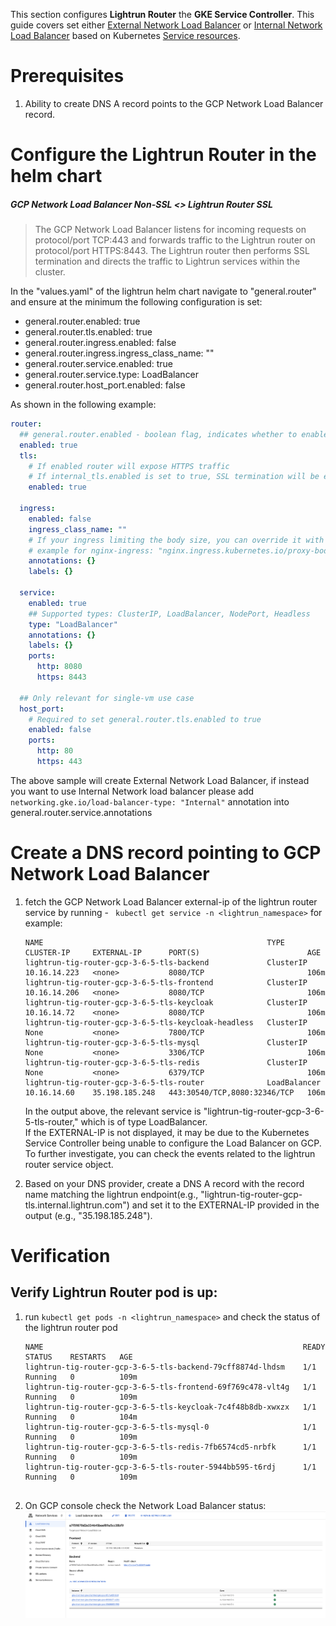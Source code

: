 This section configures **Lightrun Router** the **GKE  Service Controller**.
This guide covers set either  [External Network Load Balancer](https://cloud.google.com/load-balancing/docs/tcp) or [Internal Network Load Balancer](https://cloud.google.com/load-balancing/docs/tcp/internal-proxy) based on Kubernetes [Service resources](https://kubernetes.io/docs/concepts/services-networking/service/).
# Prerequisites
1. Ability to create DNS A record points to the GCP Network Load Balancer record.
# Configure the Lightrun Router in the helm chart

##### GCP Network Load Balancer  Non-SSL <> Lightrun Router SSL
   >The GCP Network Load Balancer listens for incoming requests on protocol/port TCP:443 and forwards traffic to the Lightrun router on protocol/port HTTPS:8443.
   >The Lightrun router then performs SSL termination and directs the traffic to Lightrun services within the cluster.

In the "values.yaml" of the lightrun helm chart navigate to "general.router" and ensure at the minimum the following configuration is set:
* general.router.enabled: true
* general.router.tls.enabled: true
* general.router.ingress.enabled: false
* general.router.ingress.ingress_class_name: ""
* general.router.service.enabled: true
* general.router.service.type: LoadBalancer
* general.router.host_port.enabled: false  

As shown in the following example:
```yaml
router:  
  ## general.router.enabled - boolean flag, indicates whether to enable a Router (single entrypoint for Lightrun deployment).  
  enabled: true  
  tls:  
    # If enabled router will expose HTTPS traffic  
    # If internal_tls.enabled is set to true, SSL termination will be enabled regardless of this value    # Has to be enabled when exposed by the host_port
    enabled: true  
  
  ingress:  
    enabled: false  
    ingress_class_name: ""  
    # If your ingress limiting the body size, you can override it with annotation  
    # example for nginx-ingress: "nginx.ingress.kubernetes.io/proxy-body-size": "25m"
    annotations: {}
    labels: {}  
  
  service:  
    enabled: true  
    ## Supported types: ClusterIP, LoadBalancer, NodePort, Headless  
    type: "LoadBalancer"  
    annotations: {}  
    labels: {}  
    ports:  
      http: 8080  
      https: 8443  
  
  ## Only relevant for single-vm use case  
  host_port:  
    # Required to set general.router.tls.enabled to true  
    enabled: false  
    ports:  
      http: 80  
      https: 443
```
The above sample will create External Network Load Balancer, if instead you want to use Internal Network load balancer please add `networking.gke.io/load-balancer-type: "Internal"` annotation into general.router.service.annotations 
# Create a DNS record pointing to GCP Network Load Balancer 

1. fetch the GCP Network Load Balancer external-ip of the lightrun router service by running - ` kubectl get service -n <lightrun_namespace>` for example: 
	```
    NAME                                                  TYPE           CLUSTER-IP     EXTERNAL-IP      PORT(S)                        AGE
    lightrun-tig-router-gcp-3-6-5-tls-backend             ClusterIP      10.16.14.223   <none>           8080/TCP                       106m
    lightrun-tig-router-gcp-3-6-5-tls-frontend            ClusterIP      10.16.14.206   <none>           8080/TCP                       106m
    lightrun-tig-router-gcp-3-6-5-tls-keycloak            ClusterIP      10.16.14.72    <none>           8080/TCP                       106m
    lightrun-tig-router-gcp-3-6-5-tls-keycloak-headless   ClusterIP      None           <none>           7800/TCP                       106m
    lightrun-tig-router-gcp-3-6-5-tls-mysql               ClusterIP      None           <none>           3306/TCP                       106m
    lightrun-tig-router-gcp-3-6-5-tls-redis               ClusterIP      None           <none>           6379/TCP                       106m
    lightrun-tig-router-gcp-3-6-5-tls-router              LoadBalancer   10.16.14.60    35.198.185.248   443:30540/TCP,8080:32346/TCP   106m
    ```
    In the output above, the relevant service is "lightrun-tig-router-gcp-3-6-5-tls-router," which is of type LoadBalancer.  
    If the EXTERNAL-IP is not displayed, it may be due to the Kubernetes Service Controller being unable to configure the Load Balancer on GCP.
    To further investigate, you can check the events related to the lightrun router service object.


2. Based on your DNS provider, create a DNS A record with the record name matching the lightrun endpoint(e.g., "lightrun-tig-router-gcp-tls.internal.lightrun.com") and set it to the EXTERNAL-IP provided in the output (e.g., "35.198.185.248").


# Verification
## Verify Lightrun Router pod is up:

1. run `kubectl get pods -n <lightrun_namespace>` and check the status of the lightrun router pod
	```
    NAME                                                          READY   STATUS    RESTARTS   AGE
    lightrun-tig-router-gcp-3-6-5-tls-backend-79cff8874d-lhdsm    1/1     Running   0          109m
    lightrun-tig-router-gcp-3-6-5-tls-frontend-69f769c478-vlt4g   1/1     Running   0          109m
    lightrun-tig-router-gcp-3-6-5-tls-keycloak-7c4f48b8db-xwxzx   1/1     Running   0          104m
    lightrun-tig-router-gcp-3-6-5-tls-mysql-0                     1/1     Running   0          109m
    lightrun-tig-router-gcp-3-6-5-tls-redis-7fb6574cd5-nrbfk      1/1     Running   0          109m
    lightrun-tig-router-gcp-3-6-5-tls-router-5944bb595-t6rdj      1/1     Running   0          109m

	
	```
 
2. On GCP console check the Network Load Balancer  status:  
![gcp-network-load-balancer-details](../../images/gcp-network-load-balancer-details.png)